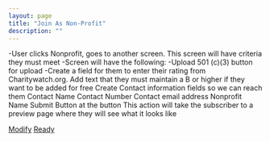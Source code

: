 ```yaml
---
layout: page
title: "Join As Non-Profit"
description: ""
---
```


-User clicks Nonprofit, goes to another screen.  This screen will have criteria they must meet
-Screen will have the following:
-Upload 501 (c)(3) button for upload
-Create a field for them to enter their rating from Charitywatch.org.  Add text that they must maintain a B or higher if they want to be added for free
Create Contact information fields so we can reach them
Contact Name
Contact Number
Contact email address
Nonprofit Name
Submit Button at the button
This action will take the subscriber to a preview page where they will see what it looks like

<a class="btn btn-primary" href="{{ site.baseurl }}/profile/">Modify</a> <a class="btn btn-primary" href="{{ site.baseurl }}/sponsorbilling/">Ready</a>